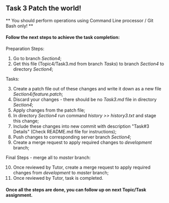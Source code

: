 ## Task 3 Patch the world!

** You should perform operations using Command Line processor / Git Bash only! **

#### Follow the next steps to achieve the task completion:

Preparation Steps:

1.  Go to branch *Section4*;
2.	Get this file (Topic4/Task3.md from branch *Tasks*) to branch *Section4* to directory *Section4*;

Tasks:

3.	Create a patch file out of these changes and write it down as a new file *Section4/feature.patch*;
4.	Discard your changes - there should be no *Task3.md* file in directory *Section4*;
5.	Apply changes from the patch file;
6.	In directory *Section4* run command *history >> history3.txt* and stage this change;
7.  Include these changes into new commit with description "Task#3 Details" (Check README.md file for instructions);
8.  Push changes to corresponding server branch *Section4*;
9.  Create a merge request to apply required changes to *development* branch;

Final Steps - merge all to *master* branch:

10. Once reviewed by Tutor, create a merge request to apply required changes from *development* to *master* branch;
11. Once reviewed by Tutor, task is completed.

#### Once all the steps are done, you can follow up on next Topic/Task assignment.